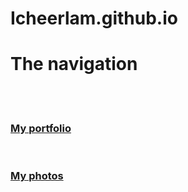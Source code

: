 # Icheerlam.github.io

<h1>The navigation</h1>
<br>
<br>
 <a href="Spike's profolio.html" ><h3>My portfolio</h3></a>
 <br>
 <a href="https://500px.com.cn/community/user-details/afaa01dec4d8a92773525ab8dbf633449"><h3>My photos</a><h3></a>
 


            
